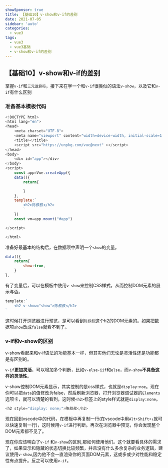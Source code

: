 ```yaml
---
showSponsor: true
title: 【基础10】v-show和v-if的差别
date: 2021-07-05
sidebar: 'auto'
categories:
  - vue3
tags:
  - vue3
  - vue3基础
  - v-show和v-if的差别
---
```


## 【基础10】v-show和v-if的差别

掌握`v-if`和`三元运算符`，接下来在学一个和`v-if`很类似的语法`v-show`，以及它和`v-if`有什么区别

### 准备基本模板代码

```js
<!DOCTYPE html>
<html lang="en">
<head>
    <meta charset="UTF-8">
    <meta name="viewport" content="width=device-width, initial-scale=1.0">
    <title></title>
    <script src="https://unpkg.com/vue@next" ></script>
</head>
<body>
    <div id="app"></div>
</body>
<script>
    const app=Vue.createApp({ 
    data(){
        return{

        }
    },
    template:`
        <h2>陈叔叔</h2>  
        ` 
    }) 
    const vm=app.mount("#app")

</script>

</html>
```

准备好最基本的结构后，在数据项中声明一个`show`的变量。

```js
data(){
    return{
        show:true,
    }
},
```

有了变量后，可以在模板中使用`v-show`来控制CSS样式，从而控制DOM元素的展示与否。

```js
template:`
    <h2 v-show="show">陈叔叔</h2>  
`
```

这时候打开浏览器进行预览，是可以看到`陈叔叔`这个h2的DOM元素的。如果把数据项`show`改成`false`就看不到了。

### v-if和v-show的区别

v-show看起来和v-if语法的功能基本一样，但其实他们无论是灵活性还是功能都是有区别的。

`v-if`**更加灵活**，可以增加多个判断，比如`v-else-iif`和`else`，而`v-show`**不具备这样的灵活性**。

v-show控制DOM元素显示，其实控制的是css样式，也就是`display:noe`。现在你可以把`data`的值修改为false，然后刷新浏览器，打开浏览器调试器的`Elements`选项卡，就可以清楚的看到，这时候`<h2>`标签上的style样式就是`display:none`。

```js
<h2 style="display: none;">陈叔叔</h2>
```

现在回到vscode中的代码，在模板中再复制一行(在vscode中用`Alt+Shift+↓`就可以快速复制一行)，这时候用`v-if`进行判断。再次在浏览器中预览，你会发现整个DOM元素都不见了。

现在你应该明白了`v-if` 和`v-show`的区别,那如何使用他们。这个就要看具体的需求了，如果显示和隐藏的状态切换比较频繁，并且没有什么多余复杂的业务逻辑，建议使用`v-show`,因为他不会一直渲染你的页面DOM元素，这或多或少对性能和稳定性有点提升。反之可以使用`v-if`。

